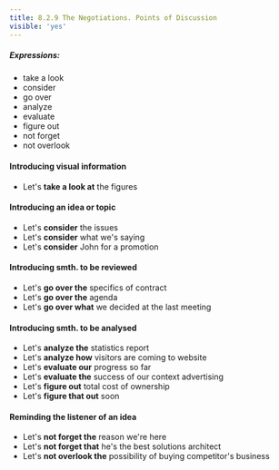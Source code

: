 ```yaml
---
title: 8.2.9 The Negotiations. Points of Discussion
visible: 'yes'
---
```


##### Expressions:
- take a look
- consider
- go over
- analyze
- evaluate
- figure out
- not forget
- not overlook

#### Introducing visual information
  - Let's **take a look at** the figures 

#### Introducing an idea or topic
  - Let's **consider** the issues           
  - Let's **consider** what we's saying
  - Let's **consider** John for a promotion

#### Introducing smth. to be reviewed
  - Let's **go over the** specifics of contract  
  - Let's **go over the** agenda
  - Let's **go over what** we decided at the last meeting

#### Introducing smth. to be analysed
  - Let's **analyze the** statistics report      
  - Let's **analyze how** visitors are coming to website
  - Let's **evaluate our** progress so far
  - Let's **evaluate the** success of our context advertising
  - Let's **figure out** total cost of ownership
  - Let's **figure that out** soon

#### Reminding the listener of an idea
  - Let's **not forget the** reason we're here
  - Let's **not forget that** he's the best solutions architect
  - Let's **not overlook the** possibility of buying competitor's business
